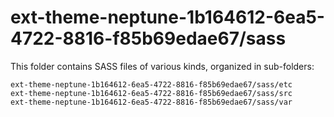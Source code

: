 # ext-theme-neptune-1b164612-6ea5-4722-8816-f85b69edae67/sass

This folder contains SASS files of various kinds, organized in sub-folders:

    ext-theme-neptune-1b164612-6ea5-4722-8816-f85b69edae67/sass/etc
    ext-theme-neptune-1b164612-6ea5-4722-8816-f85b69edae67/sass/src
    ext-theme-neptune-1b164612-6ea5-4722-8816-f85b69edae67/sass/var
